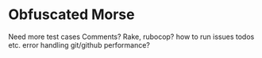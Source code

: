 Obfuscated Morse
================

Need more test cases
Comments?
Rake, rubocop?
how to run
issues
todos etc.
error handling
git/github
performance?
